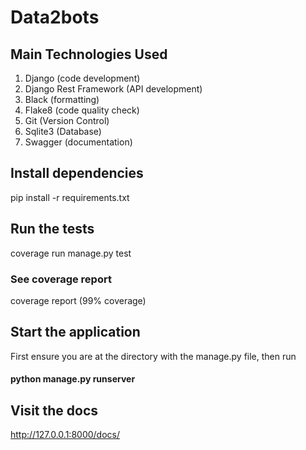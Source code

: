 # Data2bots

## Main Technologies Used
1. Django (code development)
2. Django Rest Framework (API development)
3. Black (formatting)
4. Flake8 (code quality check)
5. Git (Version Control)
6. Sqlite3 (Database)
7. Swagger (documentation)

## Install dependencies
pip install -r requirements.txt

## Run the tests
coverage run manage.py test

### See coverage report
coverage report (99% coverage)

## Start the application
First ensure you are at the directory with the manage.py file, then run
#### python manage.py runserver

## Visit the docs
http://127.0.0.1:8000/docs/
